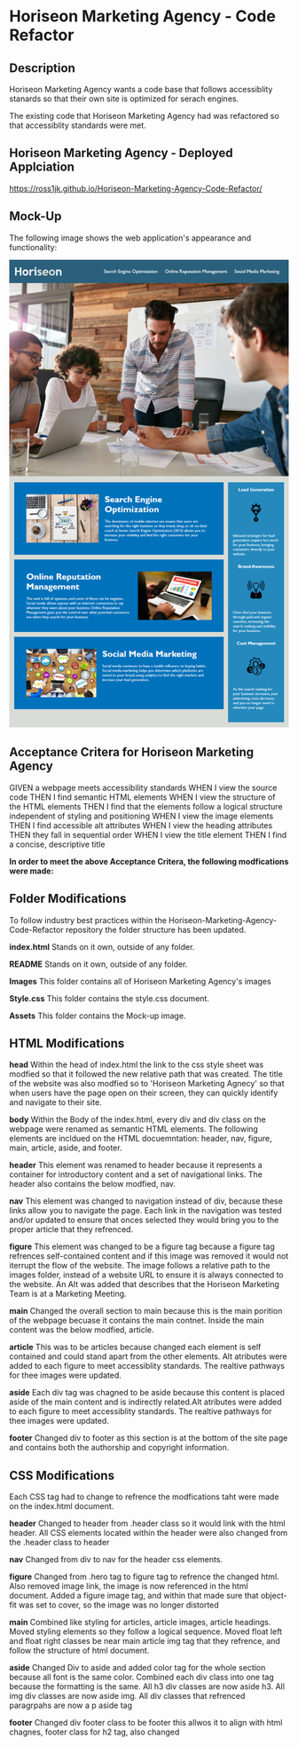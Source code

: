 # Horiseon Marketing Agency - Code Refactor

## Description

  Horiseon Marketing Agency wants a code base that follows accessiblity stanards so that their own site is optimized for serach engines. 

  The existing code that Horiseon Marketing Agency had was refactored so that accessiblity standards were met. 

## Horiseon Marketing Agency - Deployed Applciation 

https://ross1jk.github.io/Horiseon-Marketing-Agency-Code-Refactor/ 

## Mock-Up

The following image shows the web application's appearance and functionality:

![code refactor demo](./Assets/01-html-css-git-homework-demo.png)


## Acceptance Critera for Horiseon Marketing Agency
GIVEN a webpage meets accessibility standards
WHEN I view the source code
THEN I find semantic HTML elements
WHEN I view the structure of the HTML elements
THEN I find that the elements follow a logical structure independent of styling and positioning
WHEN I view the image elements
THEN I find accessible alt attributes
WHEN I view the heading attributes
THEN they fall in sequential order
WHEN I view the title element
THEN I find a concise, descriptive title

**In order to meet the above Acceptance Critera, the following modfications were made:**

## Folder Modifications
To follow industry best practices within the Horiseon-Marketing-Agency-Code-Refactor repository the folder structure has been updated.

  **index.html** 
  Stands on it own, outside of any folder.
  
  **README** 
  Stands on it own, outside of any folder.
  
  **Images** 
  This folder contains all of Horiseon Marketing Agency's images

  **Style.css** 
  This folder contains the style.css document. 

  **Assets**
  This folder contains the Mock-up image. 

## HTML Modifications
  
  **head**
  Within the head of index.html the link to the css style sheet was modfied so that it followed the new relative path that was created. The title of the website was also modfied so to 'Horiseon Marketing Agnecy' so that when users have the page open on their screen, they can quickly identify and navigate to their site. 
  
  **body**
  Within the Body of the index.html, every div and div class on the webpage were renamed as semantic HTML elements. The following elements are incldued on the HTML docuemntation: header, nav, figure, main, article, aside, and footer. 
  
  **header**
    This element was renamed to header because it represents a container for introductory content and a set of navigational links. The header also contains the below modfied, nav. 
  
  **nav**
    This element was changed to navigation instead of div, because these links allow you to navigate the page. Each link in the navigation was tested and/or updated to ensure that onces selected they would bring you to the proper article that they refrenced. 

  **figure**
    This element was changed to be a figure tag because a figure tag refrences self-contained content and if this image was removed it would not iterrupt the flow of the website. The image follows a relative path to the images folder, instead of a website URL to ensure it is always connected to the website. An Alt was added that describes that the Horiseon Marketing Team is at a Marketing Meeting. 

  **main**
    Changed the overall section to main because this is the main porition of the webpage becuase it contains the main contnet. Inside the main content was the below modfied, article.

  **article**
   This was to be articles because changed each element is self contained and could stand apart from the other elements. Alt atributes were added to each figure to meet accessiblity standards. The realtive pathways for thee images were updated. 
  
  **aside**
  Each div tag was chagned to be aside because this content is placed aside of the main content and is indirectly related.Alt atributes were added to each figure to meet accessiblity standards. The realtive pathways for thee images were updated. 
  
  **footer**
  Changed div to footer as this section is at the bottom of the site page and contains both the authorship and copyright information.

## CSS Modifications
  Each CSS tag had to change to refrence the modfications taht were made on the index.html document. 
  
  **header**
  Changed to header from .header class so it would link with the html header. All CSS elements located within the header were also changed from the .header class to header 

  **nav**
  Changed from div to nav for the header css elements.

  **figure**
  Changed from .hero tag to figure tag to refrence the changed html. Also removed image link, the image is now referenced in the html document. Added a figure image tag, and within that made sure that object-fit was set to cover, so the image was no longer distorted

  **main**
  Combined like styling for articles, article images, article headings. Moved styling elements so they follow a logical sequence. Moved float left and float right classes be near main article img tag that they refrence, and follow the structure of html document.
  
  **aside**
  Changed Div to aside and added color tag for the whole section because all font is the same color. Combined each div class into one tag because the formatting is the same. All h3 div classes are now aside h3. All img div classes are now aside img. All div classes that refrenced paragrpahs are now a p aside tag 

  **footer**
  Changed div footer class to be footer this allwos it to align with html chagnes, footer class for h2 tag, also changed
  